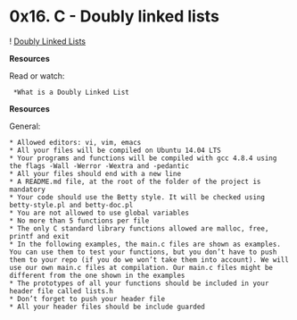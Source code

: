 # **0x16. C - Doubly linked lists**

! [Doubly Linked Lists](https://www.google.com/url?sa=i&source=images&cd=&cad=rja&uact=8&ved=2ahUKEwiJhauD-P_hAhXri1QKHV2YC2wQjRx6BAgBEAU&url=https%3A%2F%2Fwww.geeksforgeeks.org%2Fdoubly-linked-list%2F&psig=AOvVaw2C3NN-C5I7rQQJUCxaezZA&ust=1556992723300460)



**Resources**

Read or watch:

     *What is a Doubly Linked List


**Resources**

General:

	* Allowed editors: vi, vim, emacs
	* All your files will be compiled on Ubuntu 14.04 LTS
	* Your programs and functions will be compiled with gcc 4.8.4 using the flags -Wall -Werror -Wextra and -pedantic
	* All your files should end with a new line
	* A README.md file, at the root of the folder of the project is mandatory
	* Your code should use the Betty style. It will be checked using betty-style.pl and betty-doc.pl
	* You are not allowed to use global variables
	* No more than 5 functions per file
	* The only C standard library functions allowed are malloc, free, printf and exit
	* In the following examples, the main.c files are shown as examples. You can use them to test your functions, but you don’t have to push them to your repo (if you do we won’t take them into account). We will use our own main.c files at compilation. Our main.c files might be different from the one shown in the examples
	* The prototypes of all your functions should be included in your header file called lists.h
	* Don’t forget to push your header file
	* All your header files should be include guarded
